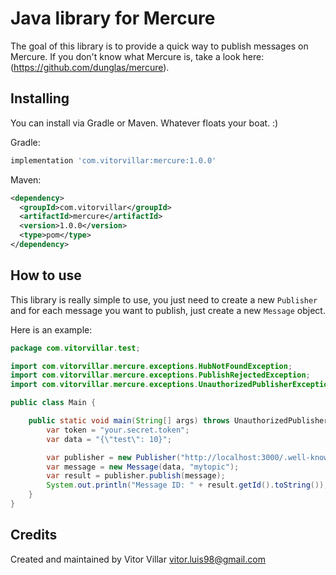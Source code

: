 # Java library for Mercure

The goal of this library is to provide a quick way to publish messages on Mercure. 
If you don't know what Mercure is, take a look here: (https://github.com/dunglas/mercure).

## Installing

You can install via Gradle or Maven. Whatever floats your boat. :)

Gradle:
```groovy
implementation 'com.vitorvillar:mercure:1.0.0'
```

Maven:
```xml
<dependency>
  <groupId>com.vitorvillar</groupId>
  <artifactId>mercure</artifactId>
  <version>1.0.0</version>
  <type>pom</type>
</dependency>
```

## How to use

This library is really simple to use, you just need to create a new `Publisher` and for each message you
want to publish, just create a new `Message` object.

Here is an example:

```java
package com.vitorvillar.test;

import com.vitorvillar.mercure.exceptions.HubNotFoundException;
import com.vitorvillar.mercure.exceptions.PublishRejectedException;
import com.vitorvillar.mercure.exceptions.UnauthorizedPublisherException;

public class Main {

    public static void main(String[] args) throws UnauthorizedPublisherException, PublishRejectedException, HubNotFoundException {
        var token = "your.secret.token";
        var data = "{\"test\": 10}";

        var publisher = new Publisher("http://localhost:3000/.well-known/mercure", token);
        var message = new Message(data, "mytopic");
        var result = publisher.publish(message);
        System.out.println("Message ID: " + result.getId().toString());
    }
}

```

## Credits

Created and maintained by Vitor Villar <vitor.luis98@gmail.com>